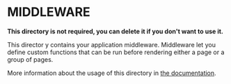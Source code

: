 # MIDDLEWARE

**This directory is not required, you can delete it if you don't want to use it.**

This director y contains your application middleware.
Middleware let you define custom functions that can be run before rendering either a page or a group of pages.

More information about the usage of this directory in [the documentation](https://nuxtjs.org/guide/routing#middleware).
